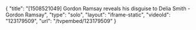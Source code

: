 {
    "title": "[1508521049] Gordon Ramsay reveals his disguise to Delia Smith - Gordon Ramsay",
    "type": "solo",
    "layout": "iframe-static",
    "videoId": "123179509",
    "url": "\/tvpembed\/123179509"
}
